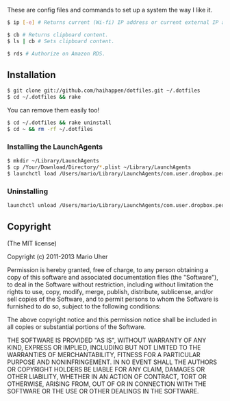These are config files and commands to set up a system the way I like it.

```sh
$ ip [-e] # Returns current (Wi-fi) IP address or current external IP address.
```

```sh
$ cb # Returns clipboard content.
$ ls | cb # Sets clipboard content.
```
  
```sh
$ rds # Authorize on Amazon RDS.
```

## Installation

```sh
$ git clone git://github.com/haihappen/dotfiles.git ~/.dotfiles
$ cd ~/.dotfiles && rake
```

You can remove them easily too!

```sh
$ cd ~/.dotfiles && rake uninstall
$ cd ~ && rm -rf ~/.dotfiles
```

### Installing the LaunchAgents

```sh
$ mkdir ~/Library/LaunchAgents
$ cp /Your/Download/Directory/*.plist ~/Library/LaunchAgents
$ launchctl load /Users/mario/Library/LaunchAgents/com.user.dropbox.personal.plist # Run for each!
```

### Uninstalling

```sh
launchctl unload /Users/mario/Library/LaunchAgents/com.user.dropbox.personal.plist# Run for each!
```

## Copyright

(The MIT license)

Copyright (c) 2011-2013 Mario Uher

Permission is hereby granted, free of charge, to any person obtaining
a copy of this software and associated documentation files (the
"Software"), to deal in the Software without restriction, including
without limitation the rights to use, copy, modify, merge, publish,
distribute, sublicense, and/or sell copies of the Software, and to
permit persons to whom the Software is furnished to do so, subject to
the following conditions:

The above copyright notice and this permission notice shall be
included in all copies or substantial portions of the Software.

THE SOFTWARE IS PROVIDED "AS IS", WITHOUT WARRANTY OF ANY KIND,
EXPRESS OR IMPLIED, INCLUDING BUT NOT LIMITED TO THE WARRANTIES OF
MERCHANTABILITY, FITNESS FOR A PARTICULAR PURPOSE AND
NONINFRINGEMENT. IN NO EVENT SHALL THE AUTHORS OR COPYRIGHT HOLDERS BE
LIABLE FOR ANY CLAIM, DAMAGES OR OTHER LIABILITY, WHETHER IN AN ACTION
OF CONTRACT, TORT OR OTHERWISE, ARISING FROM, OUT OF OR IN CONNECTION
WITH THE SOFTWARE OR THE USE OR OTHER DEALINGS IN THE SOFTWARE.
